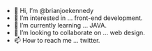 - 👋 Hi, I’m @brianjoekennedy
- 👀 I’m interested in ... front-end development.
- 🌱 I’m currently learning ... JAVA.
- 💞️ I’m looking to collaborate on ... web design.
- 📫 How to reach me ... twitter.

<!---
brianjoekennedy/brianjoekennedy is a ✨ special ✨ repository because its `README.md` (this file) appears on your GitHub profile.
You can click the Preview link to take a look at your changes.
--->
